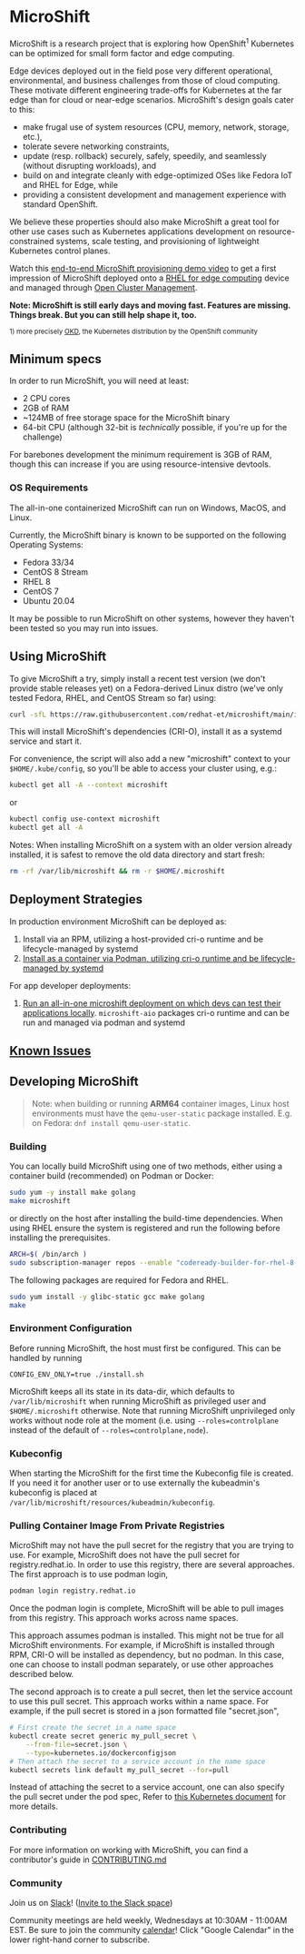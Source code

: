 # MicroShift

MicroShift is a research project that is exploring how OpenShift<sup>1</sup> Kubernetes can be optimized for small form factor and edge computing.

Edge devices deployed out in the field pose very different operational, environmental, and business challenges from those of cloud computing. These motivate different engineering trade-offs for Kubernetes at the far edge than for cloud or near-edge scenarios. MicroShift's design goals cater to this:

- make frugal use of system resources (CPU, memory, network, storage, etc.),
- tolerate severe networking constraints,
- update (resp. rollback) securely, safely, speedily, and seamlessly (without disrupting workloads), and
- build on and integrate cleanly with edge-optimized OSes like Fedora IoT and RHEL for Edge, while
- providing a consistent development and management experience with standard OpenShift.

We believe these properties should also make MicroShift a great tool for other use cases such as Kubernetes applications development on resource-constrained systems, scale testing, and provisioning of lightweight Kubernetes control planes.

Watch this [end-to-end MicroShift provisioning demo video](https://youtu.be/QOiB8NExtA4) to get a first impression of MicroShift deployed onto a [RHEL for edge computing](https://www.redhat.com/en/technologies/linux-platforms/enterprise-linux/edge-computing) device and managed through [Open Cluster Management](https://github.com/open-cluster-management).

**Note: MicroShift is still early days and moving fast. Features are missing. Things break. But you can still help shape it, too.**

<sup>1) more precisely [OKD](https://www.okd.io/), the Kubernetes distribution by the OpenShift community</sup>

## Minimum specs

In order to run MicroShift, you will need at least:

- 2 CPU cores
- 2GB of RAM
- ~124MB of free storage space for the MicroShift binary
- 64-bit CPU (although 32-bit is _technically_ possible, if you're up for the challenge)

For barebones development the minimum requirement is 3GB of RAM, though this can increase
if you are using resource-intensive devtools.

### OS Requirements

The all-in-one containerized MicroShift can run on Windows, MacOS, and Linux.

Currently, the MicroShift binary is known to be supported on the following Operating Systems:

- Fedora 33/34
- CentOS 8 Stream
- RHEL 8
- CentOS 7
- Ubuntu 20.04

It may be possible to run MicroShift on other systems, however they haven't been tested so you may run into issues.

## Using MicroShift

To give MicroShift a try, simply install a recent test version (we don't provide stable releases yet) on a Fedora-derived Linux distro (we've only tested Fedora, RHEL, and CentOS Stream so far) using:

```sh
curl -sfL https://raw.githubusercontent.com/redhat-et/microshift/main/install.sh | bash
```

This will install MicroShift's dependencies (CRI-O), install it as a systemd service and start it.

For convenience, the script will also add a new "microshift" context to your `$HOME/.kube/config`, so you'll be able to access your cluster using, e.g.:

```sh
kubectl get all -A --context microshift
```

or

```sh
kubectl config use-context microshift
kubectl get all -A
```

Notes: When installing MicroShift on a system with an older version already installed, it is safest to remove the old data directory and start fresh:

```sh
rm -rf /var/lib/microshift && rm -r $HOME/.microshift
```
## Deployment Strategies

In production environment MicroShift can be deployed as:

1. Install via an RPM, utilizing a host-provided cri-o runtime and be lifecycle-managed by systemd
2. [Install as a container via Podman, utilizing cri-o runtime and be lifecycle-managed by systemd](./docs/microshift-containerized/README.md)

For app developer deployments:

1. [Run an all-in-one microshift deployment on which devs can test their applications locally](.docs/microshift-aio/README.md).  `microshift-aio` packages cri-o runtime and can be run and managed via podman and systemd

## [Known Issues](./docs/known-issues.md)

## Developing MicroShift

> Note: when building or running **ARM64** container images, Linux host environments must have the `qemu-user-static` package installed. E.g. on Fedora: `dnf install qemu-user-static`.

### Building

You can locally build MicroShift using one of two methods, either using a container build (recommended) on Podman or Docker:

```sh
sudo yum -y install make golang
make microshift
```

or directly on the host after installing the build-time dependencies. When using RHEL ensure the system is registered and run the following before installing the prerequisites.

```sh
ARCH=$( /bin/arch )
sudo subscription-manager repos --enable "codeready-builder-for-rhel-8-${ARCH}-rpms"
```

The following packages are required for Fedora and RHEL.

```sh
sudo yum install -y glibc-static gcc make golang
make
```

### Environment Configuration

Before running MicroShift, the host must first be configured. This can be handled by running

```
CONFIG_ENV_ONLY=true ./install.sh
```

MicroShift keeps all its state in its data-dir, which defaults to `/var/lib/microshift` when running MicroShift as privileged user and `$HOME/.microshift` otherwise. Note that running MicroShift unprivileged only works without node role at the moment (i.e. using `--roles=controlplane` instead of the default of `--roles=controlplane,node`).

### Kubeconfig

When starting the MicroShift for the first time the Kubeconfig file is created. If you need it for another user or to use externally the kubeadmin's kubeconfig is placed at `/var/lib/microshift/resources/kubeadmin/kubeconfig`.

### Pulling Container Image From Private Registries

MicroShift may not have the pull secret for the registry that you are trying to use. For example, MicroShift does not have the pull secret for registry.redhat.io. In order to use this registry, there are several approaches. The first approach is to use podman login,
```sh
podman login registry.redhat.io
```

Once the podman login is complete, MicroShift will be able to pull images from this registry. This approach works across name spaces.

This approach assumes podman is installed. This might not be true for all MicroShift environments. For example, if MicroShift is installed through RPM, CRI-O will be installed as dependency, but no podman. In this case, one can choose to install podman separately, or use other approaches described below. 

The second approach is to create a pull secret, then let the service account to use this pull secret. This approach works within a name space. For example, if the pull secret is stored in a json formatted file "secret.json",
```sh
# First create the secret in a name space
kubectl create secret generic my_pull_secret \
    --from-file=secret.json \
    --type=kubernetes.io/dockerconfigjson
# Then attach the secret to a service account in the name space
kubectl secrets link default my_pull_secret --for=pull
```

Instead of attaching the secret to a service account, one can also specify the pull secret under the pod spec, Refer to [this Kubernetes document](https://kubernetes.io/docs/tasks/configure-pod-container/pull-image-private-registry/) for more details.

### Contributing

For more information on working with MicroShift, you can find a contributor's guide in [CONTRIBUTING.md](./CONTRIBUTING.md)

### Community

Join us on [Slack](https://microshift.slack.com)! ([Invite to the Slack space](https://join.slack.com/t/microshift/shared_invite/zt-uxncbjbl-XOjueb1ShNP7xfByDxNaaA))

Community meetings are held weekly, Wednesdays at 10:30AM - 11:00AM EST. Be sure to join the community [calendar](https://calendar.google.com/calendar/embed?src=nj6l882mfe4d2g9nr1h7avgrcs%40group.calendar.google.com&ctz=America%2FChicago)! Click "Google Calendar" in the lower right-hand corner to subscribe.
